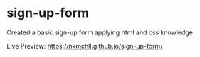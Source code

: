 # sign-up-form

Created a basic sign-up form applying html and css knowledge

Live Preview: https://nkmchll.github.io/sign-up-form/
